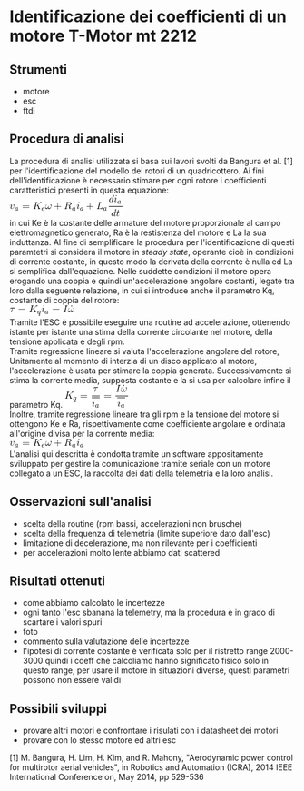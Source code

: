 # Identificazione dei coefficienti di un motore T-Motor mt 2212

## Strumenti
- motore
- esc
- ftdi

## Procedura di analisi
La procedura di analisi utilizzata si basa sui lavori svolti da Bangura et al. [1] per l'identificazione del modello dei rotori di un quadricottero. Ai fini dell'identificazione è necessario stimare per ogni rotore i coefficienti caratteristici presenti in questa equazione:  
![v_a = K_e\omega + R_a i_a + L_a \frac{di_a}{dt}](/assets/eq1.gif)  
in cui Ke è la costante delle armature del motore proporzionale al campo elettromagnetico generato, Ra è la restistenza del motore e La la sua induttanza. Al fine di semplificare la procedura per l'identificazione di questi paramtetri si considera il motore in *steady state*, operante cioè in condizioni di corrente costante, in questo modo la derivata della corrente è nulla ed La si semplifica dall'equazione. Nelle suddette condizioni il motore opera erogando una coppia e quindi un'accelerazione angolare costanti, legate tra loro dalla seguente relazione, in cui si introduce anche il parametro Kq, costante di coppia del rotore:  
![\tau = K_q i_a = I \dot{\omega}](/assets/eq2.gif)  
Tramite l'ESC è possibile eseguire una routine ad accelerazione, ottenendo istante per istante una stima della corrente circolante nel motore, della tensione applicata e degli rpm.  
Tramite regressione lineare si valuta l'accelerazione angolare del rotore, Unitamente al momento di interzia di un disco applicato al motore, l'accelerazione è usata per stimare la coppia generata. Successivamente si stima la corrente media, supposta costante e la si usa per calcolare infine il parametro Kq.
![K_q = \frac{\tau}{\overline{i_a}} = \frac{I \dot{\omega}}{\overline{i_a}}](/assets/eq3.gif)  
Inoltre, tramite regressione lineare tra gli rpm e la tensione del motore si ottengono Ke e Ra, rispettivamente come coefficiente angolare e ordinata all'origine divisa per la corrente media:  
![v_a = K_e\omega + R_a i_a](/assets/eq4.gif)  
L'analisi qui descritta è condotta tramite un software appositamente sviluppato per gestire la comunicazione tramite seriale con un motore collegato a un ESC, la raccolta dei dati della telemetria e la loro analisi.

## Osservazioni sull'analisi
- scelta della routine (rpm bassi, accelerazioni non brusche)
- scelta della frequenza di telemetria (limite superiore dato dall'esc)
- limitazione di decelerazione, ma non rilevante per i coefficienti
- per accelerazioni molto lente abbiamo dati scattered

## Risultati ottenuti
- come abbiamo calcolato le incertezze
- ogni tanto l'esc sbanana la telemetry, ma la procedura è in grado di scartare i valori spuri
- foto
- commento sulla valutazione delle incertezze
- l'ipotesi di corrente costante è verificata solo per il ristretto range 2000-3000 quindi i coeff che calcoliamo hanno significato fisico solo in questo range, per usare il motore in situazioni diverse, questi parametri possono non essere validi

## Possibili sviluppi
- provare altri motori e confrontare i risulati con i datasheet dei motori
- provare con lo stesso motore ed altri esc


[1] M. Bangura, H. Lim, H. Kim, and R. Mahony, "Aerodynamic power control for multirotor aerial vehicles", in Robotics and Automation (ICRA), 2014 IEEE International Conference on, May 2014, pp 529-536
